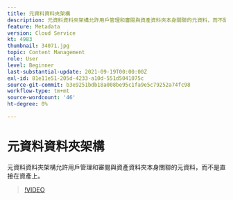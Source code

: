 ```yaml
---
title: 元資料資料夾架構
description: 元資料資料夾架構允許用戶管理和審閱與資產資料夾本身關聯的元資料，而不是直接在資產上。
feature: Metadata
version: Cloud Service
kt: 4983
thumbnail: 34071.jpg
topic: Content Management
role: User
level: Beginner
last-substantial-update: 2021-09-19T00:00:00Z
exl-id: 81e11e51-205d-4233-a10d-551d5041075c
source-git-commit: b3e9251bdb18a008be95c1fa9e5c79252a74fc98
workflow-type: tm+mt
source-wordcount: '46'
ht-degree: 0%

---
```


# 元資料資料夾架構

元資料資料夾架構允許用戶管理和審閱與資產資料夾本身關聯的元資料，而不是直接在資產上。

>[!VIDEO](https://video.tv.adobe.com/v/34071?quality=12&learn=on)

